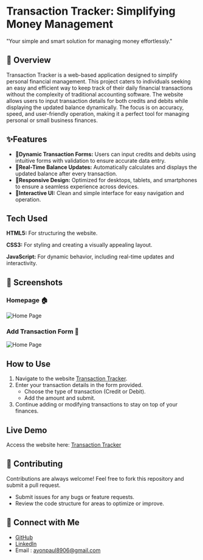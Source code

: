 # Transaction Tracker: Simplifying Money Management

"Your simple and smart solution for managing money effortlessly."

## 📖 Overview

Transaction Tracker is a web-based application designed to simplify personal financial management. This project caters to individuals seeking an easy and efficient way to keep track of their daily financial transactions without the complexity of traditional accounting software. The website allows users to input transaction details for both credits and debits while displaying the updated balance dynamically. The focus is on accuracy, speed, and user-friendly operation, making it a perfect tool for managing personal or small business finances.

## ✨Features

- **📝Dynamic Transaction Forms:** Users can input credits   and debits using intuitive forms with validation to ensure accurate data entry.
- **🔄Real-Time Balance Updates:** Automatically calculates and displays the updated balance after every transaction.
- **📱Responsive Design:** Optimized for desktops, tablets, and smartphones to ensure a seamless experience across devices.
- **🎨Interactive UI:** Clean and simple interface for easy navigation and operation.
  
## Tech Used

**HTML5:** For structuring the website.

**CSS3:** For styling and creating a visually appealing layout.

**JavaScript:** For dynamic behavior, including real-time updates and interactivity.

## 📸 Screenshots
### Homepage 🏠
![Home Page](https://i.postimg.cc/k5p0Cmr1/Tracker.png)

### Add Transaction Form 🧾
![Home Page](https://i.postimg.cc/2ypgq7Sn/Tracker2.png)

## How to Use

1.  Navigate to the website [Transaction Tracker](https://ayonpaul8906.github.io/TransactionTracker/).
2.  Enter your transaction details in the form provided.
    - Choose the type of transaction (Credit or Debit).
    - Add the amount and submit.
4. Continue adding or modifying transactions to stay on top of your finances.

## Live Demo

Access the website here: [Transaction Tracker](https://ayonpaul8906.github.io/TransactionTracker/)

## 🤝 Contributing

Contributions are always welcome! Feel free to fork this repository and submit a pull request.

- Submit issues for any bugs or feature requests.
- Review the code structure for areas to optimize or improve.

## 🔗 Connect with Me
- [GitHub](https://github.com/ayonpaul8906)
- [LinkedIn](https://www.linkedin.com/in/ayon2407s/)
- Email : ayonpaul8906@gmail.com

